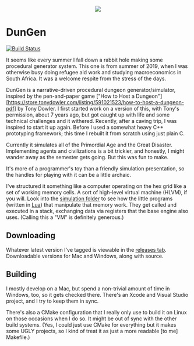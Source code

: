 <p align="center"><img src="https://github.com/sjml/dungen2/raw/master/art/DunGenLogo.png"></p>

# DunGen

[![Build Status](https://optimistpanda.visualstudio.com/DunGen/_apis/build/status/sjml.dungen2?branchName=master)](https://optimistpanda.visualstudio.com/DunGen/_build/latest?definitionId=1&branchName=master)

It seems like every summer I fall down a rabbit hole making some procedural generator system. This one is from summer of 2019, when I was otherwise busy doing refugee aid work and studying macroeconomics in South Africa. It was a welcome respite from the stress of the days.

DunGen is a narrative-driven procedural dungeon generator/simulator, inspired by the pen-and-paper game ["How to Host a Dungeon"][https://store.tonydowler.com/listing/591021523/how-to-host-a-dungeon-pdf] by Tony Dowler. I first started work on a version of this, with Tony's permission, about 7 years ago, but got caught up with life and some technical challenges and it withered. Recently, after a caving trip, I was inspired to start it up again. Before I used a somewhat heavy C++ prototyping framework; this time I rebuilt it from scratch using just plain C. 

Currently it simulates all of the Primordial Age and the Great Disaster. Implementing agents and civilizations is a bit trickier, and honestly, I might wander away as the semester gets going. But this was fun to make. 

It's more of a programmer's toy than a friendly simulation presentation, so the handles for playing with it can be a little archaic.

I've structured it something like a computer operating on the hex grid like a set of working memory cells. A sort of high-level virtual machine (HLVM), if you will. Look into the [simulation folder](https://github.com/sjml/dungen2/tree/master/scripts/simulation) to see how the little programs (written in [Lua](https://www.lua.org/)) that manipulate that memory work. They get called and executed in a stack, exchanging data via registers that the base engine also uses. (Calling this a "VM" is definitely generous.)

## Downloading
Whatever latest version I've tagged is viewable in the [releases tab](https://github.com/sjml/dungen2/releases). Downloadable versions for Mac and Windows, along with source. 

## Building
I mostly develop on a Mac, but spend a non-trivial amount of time in Windows, too, so it gets checked there. There's an Xcode and Visual Studio project, and I try to keep them in sync. 

There's also a CMake configuration that I really only use to build it on Linux on those occasions when I do so. It might be out of sync with the other build systems. (Yes, I could just use CMake for everything but it makes some UGLY projects, so I kind of treat it as just a more readable [to me] Makefile.)
